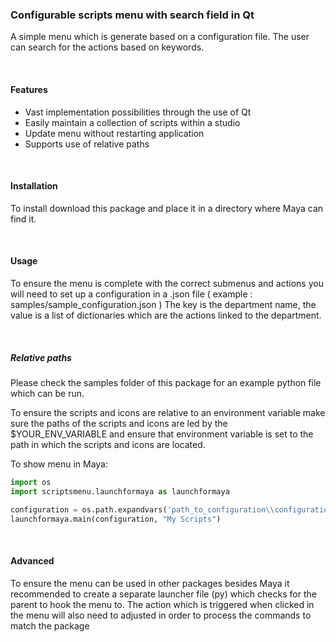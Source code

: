 ### Configurable scripts menu with search field in Qt
A simple menu which is generate based on a configuration file.
The user can search for the actions based on keywords.

<br>

#### Features
- Vast implementation possibilities through the use of Qt
- Easily maintain a collection of scripts within a studio
- Update menu without restarting application
- Supports use of relative paths

<br>

#### Installation
To install download this package and place it in a directory where Maya can find it.

<br>

#### Usage

To ensure the menu is complete with the correct submenus and actions you will need to set up a configuration 
in a .json file ( example : samples/sample_configuration.json ) The key is the department name, the value is 
a list of dictionaries which are the actions linked to the department.

<br>

##### Relative paths

Please check the samples folder of this package for an example python file which can be run.

To ensure the scripts and icons are relative to an environment variable make sure the paths of the scripts
and icons are led by the $YOUR_ENV_VARIABLE and ensure that environment variable is set to the  path in 
which the scripts and icons are located.

To show menu in Maya:

```python
import os
import scriptsmenu.launchformaya as launchformaya

configuration = os.path.expandvars('path_to_configuration\\configuration.json')
launchformaya.main(configuration, "My Scripts")
```

<br>

#### Advanced

To ensure the menu can be used in other packages besides Maya it recommended to create a separate launcher file (py)
which checks for the parent to hook the menu to.
The action which is triggered when clicked in the menu will also need to adjusted in order to process the commands
to match the package